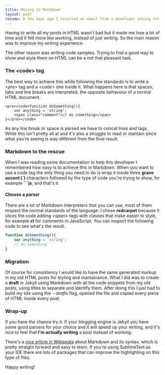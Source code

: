 ```yaml
---
title: Moving to Markdown
layout: post
resume: A few days ago I received an email from a developer asking for help with Markdown files on Jekyll. Giving him some assistance on this reminded me how good and agnostic this language is for writing, so from now on my posts will be Markdown files. Here is why I'm doing this and some tips about it.
---
```


Having to write all my posts in HTML wasn't bad but it made me lose a lot of time and it felt more like working, instead of just writing. So the main reason was to improve my writing experience.

The other reason was writing code samples. Trying to find a good way to show and style them on HTML can be a not that pleasant task.

### The &lt;code&gt; tag

The best way to achieve this while following the standards is to write a *&lt;pre&gt;* tag and a *&lt;code&gt;* one inside it. What happens here is that spaces, tabs and line breaks are interpreted, the opposite behaviour of a normal HTML document.

```
<pre><code>function doSomething(){
    var anything = 'string';
    <span class="comment">// do something</span>
}</pre></code>
```

As any line break or space is parsed we have to concat lines and tags. While this isn't pretty all at and it's also a struggle to read or mantain since what you're seeing is way different from the final result.

### Markdown to the rescue

When I was reading some documentation to help this developer I remembered how easy is to achieve this in Markdown. When you want to use a code tag the only thing you need to do is wrap it inside three **grave accent (&#x60;)** characters followed by the type of code you're trying to show, for example **&#x60;&#x60;&#x60;js**, and that's it.

#### Choose a parser

There are a lot of Markdown interpreters that you can use, most of them respect the normal standards of the language. I chose **redcarpet** because it slices the code adding *&lt;span&gt;* tags with classes that make easier to style, for example **cl** for comments in JavaScript. You can inspect the following code to see what's the result.

```js
function doSomething(){
    var anything = 'string';
    // do something
}
```

### Migration

Of course for consistency I would like to have the same generated markup in my old HTML posts for styling and mantainance. What I did was to create a **draft** in Jekyll using Markdown with all the code snippets from my old posts, using titles to separate and identify them. After doing this I just had to build my site using the *--drafts* flag, opened the file and copied every piece of HTML inside every post.

### Wrap-up

If you have the chance try it. If your blogging engine is Jekyll you have some good parsers for your choice and it will speed up your writing, and it's nice to feel that **I'm actually writing** a post instead of working.

There's a [nice article in Wikipedia](http://en.wikipedia.org/wiki/Markdown) about Markdown and its syntax, which is pretty straight forward and easy to learn. If you're using SublimeText as your IDE there are lots of packages that can improve the highlighting on this type of files.

Happy writing!